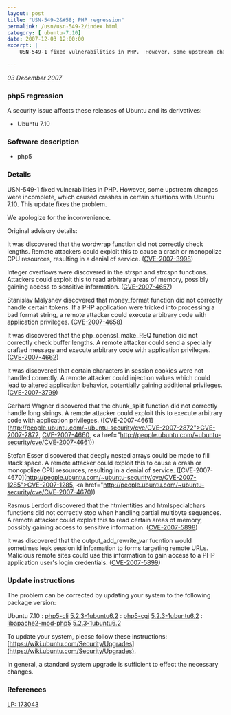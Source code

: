 ```yaml
---
layout: post
title: "USN-549-2&#58; PHP regression"
permalink: /usn/usn-549-2/index.html
category: [ ubuntu-7.10]
date: 2007-12-03 12:00:00
excerpt: |
    USN-549-1 fixed vulnerabilities in PHP.  However, some upstream changes were incomplete, which caused crashes in certain situations with Ubuntu 7.10.  This update fixes the problem.
    
--- 
```

 
 

*03 December 2007*

### php5 regression

A security issue affects these releases of Ubuntu and its derivatives:

* Ubuntu 7.10

### Software description

* php5 

### Details

USN-549-1 fixed vulnerabilities in PHP. However, some upstream changes were incomplete, which caused crashes in certain situations with Ubuntu 7.10. This update fixes the problem.

We apologize for the inconvenience.

Original advisory details:

 It was discovered that the wordwrap function did not correctly check lengths. Remote attackers could exploit this to cause a crash or monopolize CPU resources, resulting in a denial of service. ([CVE-2007-3998](http://people.ubuntu.com/~ubuntu-security/cve/CVE-2007-3998))

 Integer overflows were discovered in the strspn and strcspn functions. Attackers could exploit this to read arbitrary areas of memory, possibly gaining access to sensitive information. ([CVE-2007-4657](http://people.ubuntu.com/~ubuntu-security/cve/CVE-2007-4657))

 Stanislav Malyshev discovered that money_format function did not correctly handle certain tokens. If a PHP application were tricked into processing a bad format string, a remote attacker could execute arbitrary code with application privileges. ([CVE-2007-4658](http://people.ubuntu.com/~ubuntu-security/cve/CVE-2007-4658))

 It was discovered that the php_openssl_make_REQ function did not correctly check buffer lengths. A remote attacker could send a specially crafted message and execute arbitrary code with application privileges. ([CVE-2007-4662](http://people.ubuntu.com/~ubuntu-security/cve/CVE-2007-4662))

 It was discovered that certain characters in session cookies were not handled correctly. A remote attacker could injection values which could lead to altered application behavior, potentially gaining additional privileges. ([CVE-2007-3799](http://people.ubuntu.com/~ubuntu-security/cve/CVE-2007-3799))

 Gerhard Wagner discovered that the chunk_split function did not correctly handle long strings. A remote attacker could exploit this to execute arbitrary code with application privileges. ([CVE-2007-4661](http://people.ubuntu.com/~ubuntu-security/cve/CVE-2007-2872">CVE-2007-2872</a>, <a href="http://people.ubuntu.com/~ubuntu-security/cve/CVE-2007-4660">CVE-2007-4660</a>, <a href="http://people.ubuntu.com/~ubuntu-security/cve/CVE-2007-4661))

 Stefan Esser discovered that deeply nested arrays could be made to fill stack space. A remote attacker could exploit this to cause a crash or monopolize CPU resources, resulting in a denial of service. ([CVE-2007-4670](http://people.ubuntu.com/~ubuntu-security/cve/CVE-2007-1285">CVE-2007-1285</a>, <a href="http://people.ubuntu.com/~ubuntu-security/cve/CVE-2007-4670))

 Rasmus Lerdorf discovered that the htmlentities and htmlspecialchars functions did not correctly stop when handling partial multibyte sequences. A remote attacker could exploit this to read certain areas of memory, possibly gaining access to sensitive information. ([CVE-2007-5898](http://people.ubuntu.com/~ubuntu-security/cve/CVE-2007-5898))

 It was discovered that the output_add_rewrite_var fucntion would sometimes leak session id information to forms targeting remote URLs. Malicious remote sites could use this information to gain access to a PHP application user&#39;s login credentials. ([CVE-2007-5899](http://people.ubuntu.com/~ubuntu-security/cve/CVE-2007-5899)) 

### Update instructions

The problem can be corrected by updating your system to the following package version:

Ubuntu 7.10
 : [php5-cli](https://launchpad.net/ubuntu/+source/php5) <span> [5.2.3-1ubuntu6.2](https://launchpad.net/ubuntu/+source/php5/5.2.3-1ubuntu6.2) </span> 
 : [php5-cgi](https://launchpad.net/ubuntu/+source/php5) <span> [5.2.3-1ubuntu6.2](https://launchpad.net/ubuntu/+source/php5/5.2.3-1ubuntu6.2) </span> 
 : [libapache2-mod-php5](https://launchpad.net/ubuntu/+source/php5) <span> [5.2.3-1ubuntu6.2](https://launchpad.net/ubuntu/+source/php5/5.2.3-1ubuntu6.2) </span> 

To update your system, please follow these instructions: [https://wiki.ubuntu.com/Security/Upgrades](https://wiki.ubuntu.com/Security/Upgrades).

In general, a standard system upgrade is sufficient to effect the necessary changes. 

### References

 
 [LP: 173043](https://launchpad.net/bugs/173043)
 

